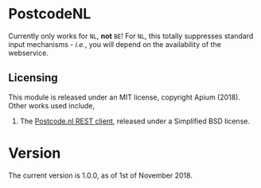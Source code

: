 # PostcodeNL

Currently only works for `NL`, **not** `BE`! For `NL`, this totally suppresses
standard input mechanisms - _i.e._, you will depend on the availability of the
webservice.

## Licensing

This module is released under an MIT license, copyright Apium (2018). Other works
used include,

1. The [Postcode.nl REST client](https://github.com/postcode-nl/PostcodeNl_Api_RestClient),
   released under a Simplified BSD license.

# Version

The current version is 1.0.0, as of 1st of November 2018.
